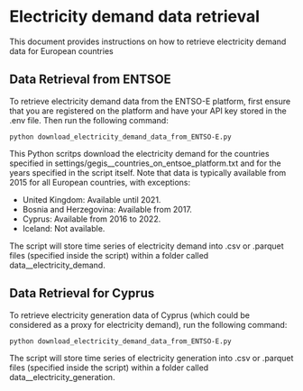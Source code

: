 # Electricity demand data retrieval

This document provides instructions on how to retrieve electricity demand data for European countries

## Data Retrieval from ENTSOE
To retrieve electricity demand data from the ENTSO-E platform, first ensure that you are registered on the platform and have your API key stored in the .env file. Then run the following command:

```python download_electricity_demand_data_from_ENTSO-E.py```

This Python scritps download the electricity demand for the countries specified in settings/gegis__countries_on_entsoe_platform.txt and for the years specified in the script itself. Note that data is typically available from 2015 for all European countries, with exceptions:
- United Kingdom: Available until 2021.
- Bosnia and Herzegovina: Available from 2017.
- Cyprus: Available from 2016 to 2022.
- Iceland: Not available.

The script will store time series of electricity demand into .csv or .parquet files (specified inside the script) within a folder called data__electricity_demand.

## Data Retrieval for Cyprus
To retrieve electricity generation data of Cyprus (which could be considered as a proxy for electricity demand), run the following command:

```python download_electricity_demand_data_from_ENTSO-E.py```

The script will store time series of electricity generation into .csv or .parquet files (specified inside the script) within a folder called data__electricity_generation.
